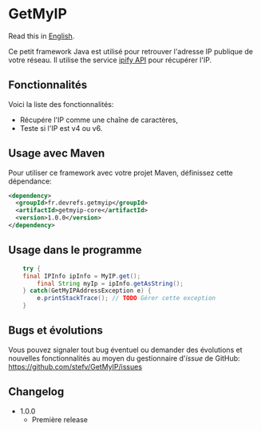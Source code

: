 # GetMyIP

Read this in [English](README.md).

Ce petit framework Java est utilisé pour retrouver l'adresse IP publique de votre réseau.
Il utilise the service [ipify API](https://www.ipify.org/) pour récupérer l'IP.

## Fonctionnalités

Voici la liste des fonctionnalités:

- Récupére l'IP comme une chaîne de caractères,
- Teste si l'IP est v4 ou v6.

## Usage avec Maven

Pour utiliser ce framework avec votre projet Maven, définissez cette dépendance:

```xml
<dependency>
  <groupId>fr.devrefs.getmyip</groupId>
  <artifactId>getmyip-core</artifactId>
  <version>1.0.0</version>
</dependency>
```

## Usage dans le programme

```java
    try {
	final IPInfo ipInfo = MyIP.get();
        final String myIp = ipInfo.getAsString();
    } catch(GetMyIPAddressException e) {
        e.printStackTrace(); // TODO Gérer cette exception
    }

```

## Bugs et évolutions

Vous pouvez signaler tout bug éventuel ou demander des évolutions et nouvelles fonctionnalités au moyen du gestionnaire d'_issue_ de GitHub: https://github.com/stefv/GetMyIP/issues

## Changelog

- 1.0.0
  - Première release
